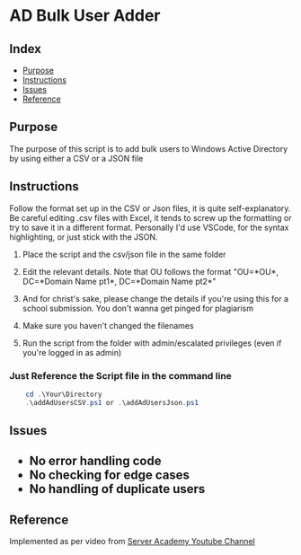 <h1>AD Bulk User Adder</h1>

<h2>Index</h2>
<ul>
    <li><a href="#purpose">Purpose</a></li>
    <li><a href="#instructions">Instructions</a></li>
    <li><a href="#issues">Issues</a></li>
    <li><a href="#references">Reference</a></li>
</ul>

<h2 id="purpose">Purpose</h2>
<p>The purpose of this script is to add bulk users to Windows Active Directory by using either a CSV or a JSON file</p>

<h2 id="instructions">Instructions</h2>
<p>Follow the format set up in the CSV or Json files, it is quite self-explanatory. Be careful editing .csv files with Excel, it tends to screw up the formatting or try to save it in a different format. Personally I'd use VSCode, for the syntax highlighting, or just stick with the JSON.</p>
<ol>
    <li><p>Place the script and the csv/json file in the same folder</p></li>
    <li><p>Edit the relevant details. Note that OU follows the format "OU=*OU*, DC=*Domain Name pt1*, DC=*Domain Name pt2*"</p></li>
    <li><p>And for christ's sake, please change the details if you're using this for a school submission. You don't wanna get pinged for plagiarism</p></li>
    <li><p>Make sure you haven't changed the filenames</p></li>
    <li><p>Run the script from the folder with admin/escalated privileges (even if you're logged in as admin)</p></li>
</ol>

<h3>Just Reference the Script file in the command line</h3>

```PowerShell
    cd .\Your\Directory
    .\addAdUsersCSV.ps1 or .\addAdUsersJson.ps1  
```

<h2 id="issues">Issues<h2>

<ul>
    <li>No error handling code</li>
    <li>No checking for edge cases</li>
    <li>No handling of duplicate users</li>
</ul>

<h2 id="references">Reference</h2>
Implemented as per video from <a href="https://www.youtube.com/watch?v=9WAcQE-Q9xo">Server Academy Youtube Channel</a>
